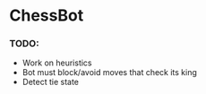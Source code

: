 # ChessBot

### TODO: ###
* Work on heuristics
* Bot must block/avoid moves that check its king
* Detect tie state
